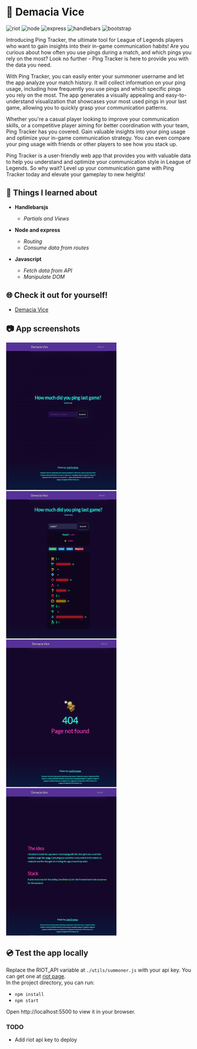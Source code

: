 # 🌴 Demacia Vice 
<img src="https://img.shields.io/badge/LOLAPI-D32936?style=for-the-badge&logo=riotgames&logoColor=white" alt="riot" style="max-width: 100%;"> <img src="https://img.shields.io/badge/Node.js-43853D?style=for-the-badge&logo=node.js&logoColor=white" alt="node" style="max-width: 100%;"> <img src="https://img.shields.io/badge/Express-000000?style=for-the-badge&logo=express&logoColor=white" alt="express" style="max-width: 100%;"> <img src="https://img.shields.io/badge/handlebars-AF4B0C?style=for-the-badge&logo=handlebarsdotjs&logoColor=white" alt="handlebars" style="max-width: 100%;"> <img src="https://img.shields.io/badge/Bootstrap-563D7C?style=for-the-badge&logo=bootstrap&logoColor=white" alt="bootstrap" style="max-width: 100%;">

Introducing Ping Tracker, the ultimate tool for League of Legends players who want to gain insights into their in-game communication habits! Are you curious about how often you use pings during a match, and which pings you rely on the most? Look no further - Ping Tracker is here to provide you with the data you need.

With Ping Tracker, you can easily enter your summoner username and let the app analyze your match history. It will collect information on your ping usage, including how frequently you use pings and which specific pings you rely on the most. The app generates a visually appealing and easy-to-understand visualization that showcases your most used pings in your last game, allowing you to quickly grasp your communication patterns.

Whether you're a casual player looking to improve your communication skills, or a competitive player aiming for better coordination with your team, Ping Tracker has you covered. Gain valuable insights into your ping usage and optimize your in-game communication strategy. You can even compare your ping usage with friends or other players to see how you stack up.

Ping Tracker is a user-friendly web app that provides you with valuable data to help you understand and optimize your communication style in League of Legends. So why wait? Level up your communication game with Ping Tracker today and elevate your gameplay to new heights!

## 🚀 Things I learned about
- **Handlebarsjs**

  - *Partials and Views*

- **Node and express**

  - *Routing*
  - *Consume data from routes*
  
- **Javascript**

  - *Fetch data from API*
  - *Manipulate DOM*
  
## 🌐 Check it out for yourself!
- [Demacia Vice](https://demacia-vice.onrender.com/)

## 📷 App screenshots
<img src="https://github.com/JoelEncinas/Demacia-vice/blob/main/demo_imgs/app_demo1.png" alt="demo" width="300" height="400"> <img src="https://github.com/JoelEncinas/Demacia-vice/blob/main/demo_imgs/app_demo2.png" alt="demo" width="300" height="400"> <img src="https://github.com/JoelEncinas/Demacia-vice/blob/main/demo_imgs/app_demo3.png" alt="demo" width="300" height="400"> <img src="https://github.com/JoelEncinas/Demacia-vice/blob/main/demo_imgs/app_demo4.png" alt="demo" width="300" height="400">

## 💿 Test the app locally

Replace the RIOT_API variable at `./utils/summoner.js` with your api key. You can get one at [riot page](https://developer.riotgames.com/).  
In the project directory, you can run:

- `npm install`
- `npm start`

Open http://localhost:5500 to view it in your browser.

### TODO

- Add riot api key to deploy 
